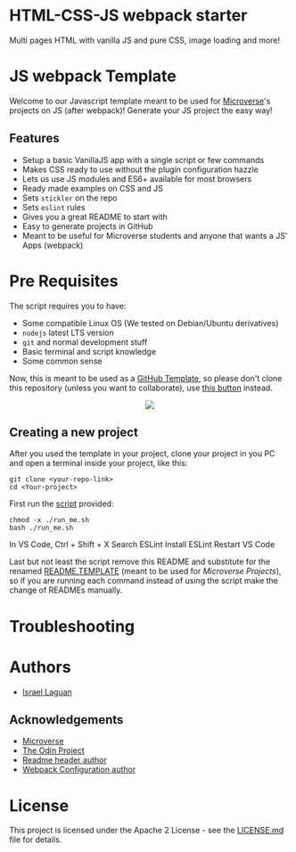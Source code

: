 # HTML-CSS-JS webpack starter
Multi pages HTML with vanilla JS and pure CSS, image loading and more!

# JS webpack Template

Welcome to our Javascript template meant to be used for [Microverse](https://www.microverse.org/)'s projects on JS (after webpack)!
Generate your JS project the easy way!


## Features

* Setup a basic VanillaJS app with a single script or few commands
* Makes CSS ready to use without the plugin configuration hazzle
* Lets us use JS modules and ES6+ available for most browsers
* Ready made examples on CSS and JS
* Sets `stickler` on the repo
* Sets `eslint` rules
* Gives you a great README to start with
* Easy to generate projects in GitHub
* Meant to be useful for Microverse students and anyone that wants a JS' Apps (webpack)

# Pre Requisites

The script requires you to have:

- Some compatible Linux OS (We tested on Debian/Ubuntu derivatives)
- `nodejs` latest LTS version
- `git` and normal development stuff
- Basic terminal and script knowledge
- Some common sense

Now, this is meant to be used as a [GitHub Template](https://help.github.com/en/github/creating-cloning-and-archiving-repositories/creating-a-repository-from-a-template),
so please don't clone this repository (unless you want to collaborate), 
use [this button](https://github.com/Israel-Laguan/HTML-LESS-JS-no-webpack-starter/generate) instead.

<div align="center">
    <a href="https://github.com/Israel-Laguan/HTML-LESS-JS-no-webpack-starter/generate" target="_blank">
        <img src="doc/template-button.png">
    </a>
</div>

## Creating a new project

After you used the template in your project, clone your project in you PC and 
open a terminal inside your project, like this: 

```
git clone <your-repo-link>
cd <Your-project>
````

First run the [script](run_me.sh) provided:

```
chmod -x ./run_me.sh
bash ./run_me.sh
```

In VS Code, Ctrl + Shift + X
Search ESLint
Install ESLint
Restart VS Code
<!-- https://travishorn.com/setting-up-eslint-on-vs-code-with-airbnb-javascript-style-guide-6eb78a535ba6 -->
Last but not least the script remove this README and substitute for the renamed [README.TEMPLATE](README.TEMPLATE.md) (meant to be used for _Microverse Projects_), so if you are running each command instead of using the script make the change of READMEs manually.

# Troubleshooting


# Authors

- [Israel Laguan](https://github.com/Israel-Laguan)

## Acknowledgements
* [Microverse](https://www.microverse.org/)
* [The Odin Project](https://www.theodinproject.com/)
* [Readme header author](https://github.com/collinsugwu/Microverse201-Enumerable-Methods)
* [Webpack Configuration author](https://github.com/ivarprudnikov/webpack-static-html-pages)

# License

This project is licensed under the Apache 2 License - see the [LICENSE.md](LICENSE.md) file for details.
